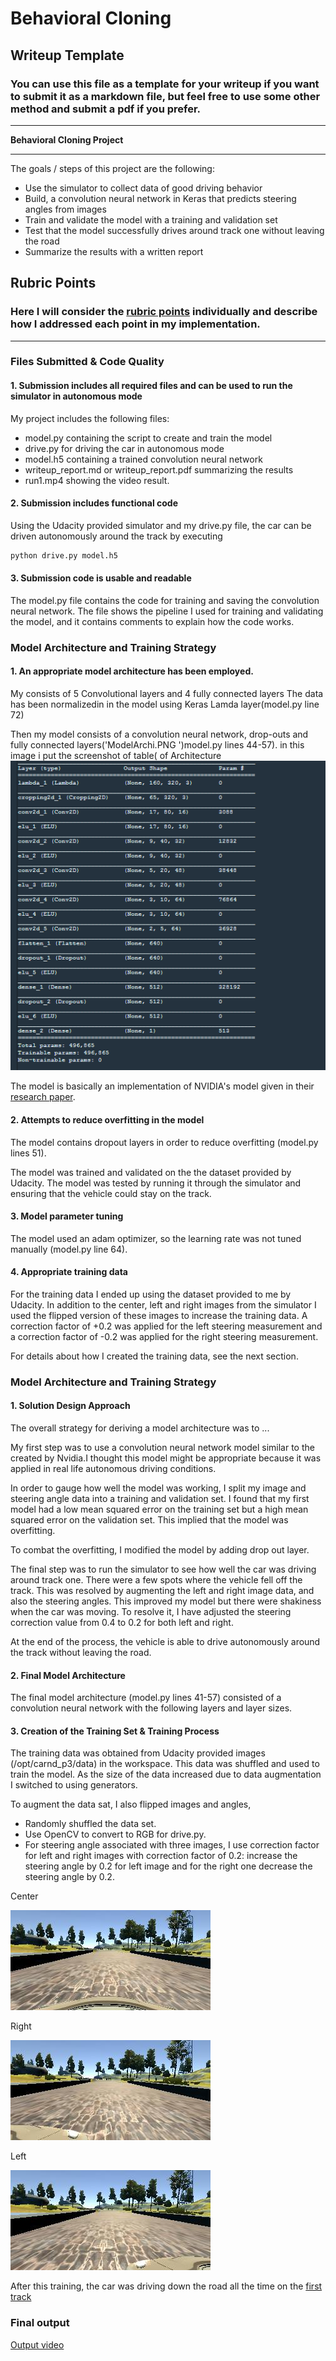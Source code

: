 # **Behavioral Cloning** 

## Writeup Template

### You can use this file as a template for your writeup if you want to submit it as a markdown file, but feel free to use some other method and submit a pdf if you prefer.

---

**Behavioral Cloning Project**

[//]: # (Image References)

[image1]: ./examples/center_2016_12_01_13_30_48_404.jpg "CenterImage"
[image2]: ./examples/right_2016_12_01_13_30_48_404.jpg "RightImage"
[image3]: ./examples/left_2016_12_01_13_30_48_404.jpg "LeftImage"
[image4]: ./examples/ModelArchi.PNG "LeftImage"
---

The goals / steps of this project are the following:
* Use the simulator to collect data of good driving behavior
* Build, a convolution neural network in Keras that predicts steering angles from images
* Train and validate the model with a training and validation set
* Test that the model successfully drives around track one without leaving the road
* Summarize the results with a written report


## Rubric Points
### Here I will consider the [rubric points](https://review.udacity.com/#!/rubrics/432/view) individually and describe how I addressed each point in my implementation.  

---
### Files Submitted & Code Quality

#### 1. Submission includes all required files and can be used to run the simulator in autonomous mode

My project includes the following files:
* model.py containing the script to create and train the model
* drive.py for driving the car in autonomous mode
* model.h5 containing a trained convolution neural network 
* writeup_report.md or writeup_report.pdf summarizing the results
* run1.mp4 showing the video result.

#### 2. Submission includes functional code
Using the Udacity provided simulator and my drive.py file, the car can be driven autonomously around the track by executing 
```sh
python drive.py model.h5
```

#### 3. Submission code is usable and readable

The model.py file contains the code for training and saving the convolution neural network. The file shows the pipeline I used for training and validating the model, and it contains comments to explain how the code works.

### Model Architecture and Training Strategy

#### 1. An appropriate model architecture has been employed.
My consists of 5 Convolutional layers and 4 fully connected layers
The data has been normalizedin in the model using Keras Lamda layer(model.py line 72)

Then my model consists of a convolution neural network, drop-outs and fully connected layers('ModelArchi.PNG ')model.py lines 44-57).
in this image i put the screenshot of table( of Architecture
![alt text][image4]

The model is basically an implementation of NVIDIA's model given in their [research paper](https://images.nvidia.com/content/tegra/automotive/images/2016/solutions/pdf/end-to-end-dl-using-px.pdf).

#### 2. Attempts to reduce overfitting in the model

The model contains dropout layers in order to reduce overfitting (model.py lines 51). 

The model was trained and validated on the the dataset provided by Udacity. The model was tested by running it through the simulator and ensuring that the vehicle could stay on the track.

#### 3. Model parameter tuning

The model used an adam optimizer, so the learning rate was not tuned manually (model.py line 64).

#### 4. Appropriate training data
For the training data I ended up using the dataset provided to me by Udacity. In addition to the center, left and right images from the simulator I used the flipped version of these images to increase the training data. A correction factor of +0.2 was applied for the left steering measurement and a correction factor of -0.2 was applied for the right steering measurement.

For details about how I created the training data, see the next section. 

### Model Architecture and Training Strategy

#### 1. Solution Design Approach

The overall strategy for deriving a model architecture was to ...

My first step was to use a convolution neural network model similar to the created by Nvidia.I thought this model might be appropriate because it was applied in real life autonomous driving conditions.

In order to gauge how well the model was working, I split my image and steering angle data into a training and validation set. I found that my first model had a low mean squared error on the training set but a high mean squared error on the validation set. This implied that the model was overfitting.

To combat the overfitting, I modified the model by adding drop out layer.

The final step was to run the simulator to see how well the car was driving around track one. There were a few spots where the vehicle fell off the track. This was resolved by augmenting the left and right image data, and also the steering angles. This improved my model but there were shakiness when the car was moving. To resolve it, I have adjusted the steering correction value from 0.4 to 0.2 for both left and right.

At the end of the process, the vehicle is able to drive autonomously around the track without leaving the road.

#### 2. Final Model Architecture

The final model architecture (model.py lines 41-57) consisted of a convolution neural network with the following layers and layer sizes.




#### 3. Creation of the Training Set & Training Process
The training data was obtained from Udacity provided images (/opt/carnd_p3/data) in the workspace. This data was shuffled and used to train the model. As the size of the data increased due to data augmentation I switched to using generators.

To augment the data sat, I also flipped images and angles,
 * Randomly shuffled the data set.
 * Use OpenCV to convert to RGB for drive.py.
 * For steering angle associated with three images, I use correction factor for left and right images with correction factor of 0.2:   increase the steering angle by 0.2 for left image and for the right one decrease the steering angle by 0.2.

Center</br>

![alt text][image1]

Right</br>

![alt text][image2]

Left</br>

![alt text][image3]

After this training, the car was driving down the road all the time on the [first track](run1.mp4)

### Final output

[Output video](run1.mp4)


